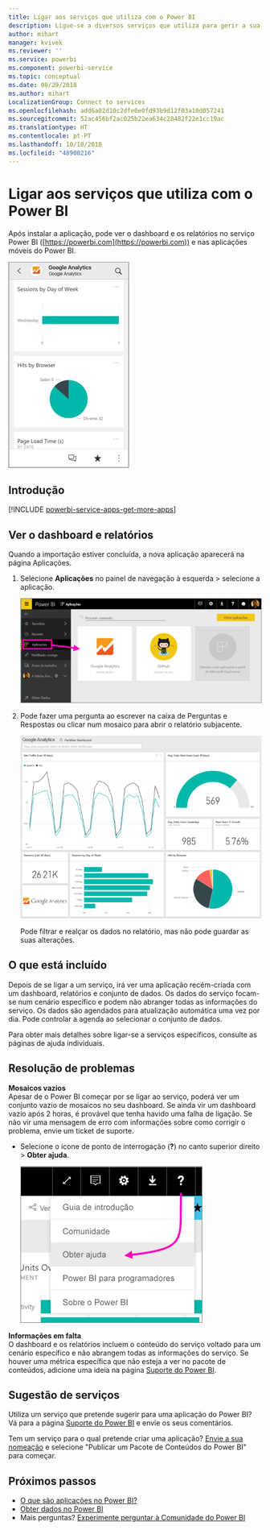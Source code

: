 ```yaml
---
title: Ligar aos serviços que utiliza com o Power BI
description: Ligue-se a diversos serviços que utiliza para gerir a sua empresa, como o Salesforce, Microsoft Dynamics CRM e Google Analytics.
author: mihart
manager: kvivek
ms.reviewer: ''
ms.service: powerbi
ms.component: powerbi-service
ms.topic: conceptual
ms.date: 08/29/2018
ms.author: mihart
LocalizationGroup: Connect to services
ms.openlocfilehash: add6a02d10c2dfe0e0fd93b9d12f03a10d057241
ms.sourcegitcommit: 52ac456bf2ac025b22ea634c28482f22e1cc19ac
ms.translationtype: HT
ms.contentlocale: pt-PT
ms.lasthandoff: 10/10/2018
ms.locfileid: "48908216"
---
```

# <a name="connect-to-the-services-you-use-with-power-bi"></a>Ligar aos serviços que utiliza com o Power BI

Após instalar a aplicação, pode ver o dashboard e os relatórios no serviço Power BI ([https://powerbi.com](https://powerbi.com)) e nas aplicações móveis do Power BI. 

![Aplicação Google Analytics na aplicação móvel do Power BI](media/end-user-connect-to-services/power-bi-service-mobile-app-240.png)

## <a name="get-started"></a>Introdução
[!INCLUDE [powerbi-service-apps-get-more-apps](.././includes/powerbi-service-apps-get-more-apps.md)]

## <a name="view-the-dashboard-and-reports"></a>Ver o dashboard e relatórios
Quando a importação estiver concluída, a nova aplicação aparecerá na página Aplicações.

1. Selecione **Aplicações** no painel de navegação à esquerda > selecione a aplicação.
   
     ![Página Aplicações](media/end-user-connect-to-services/power-bi-service-apps-open-app.png)
2. Pode fazer uma pergunta ao escrever na caixa de Perguntas e Respostas ou clicar num mosaico para abrir o relatório subjacente. 
   
    ![Dashboard do Google Analytics](media/end-user-connect-to-services/googleanalytics2.png)
   
    Pode filtrar e realçar os dados no relatório, mas não pode guardar as suas alterações.

## <a name="whats-included"></a>O que está incluído
Depois de se ligar a um serviço, irá ver uma aplicação recém-criada com um dashboard, relatórios e conjunto de dados. Os dados do serviço focam-se num cenário específico e podem não abranger todas as informações do serviço. Os dados são agendados para atualização automática uma vez por dia. Pode controlar a agenda ao selecionar o conjunto de dados.

Para obter mais detalhes sobre ligar-se a serviços específicos, consulte as páginas de ajuda individuais.

## <a name="troubleshooting"></a>Resolução de problemas
**Mosaicos vazios**  
Apesar de o Power BI começar por se ligar ao serviço, poderá ver um conjunto vazio de mosaicos no seu dashboard. Se ainda vir um dashboard vazio após 2 horas, é provável que tenha havido uma falha de ligação. Se não vir uma mensagem de erro com informações sobre como corrigir o problema, envie um ticket de suporte.

* Selecione o ícone de ponto de interrogação (**?**) no canto superior direito >  **Obter ajuda**.
  
    ![Ícone Obter ajuda](media/end-user-connect-to-services/power-bi-service-get-help.png)

**Informações em falta**  
O dashboard e os relatórios incluem o conteúdo do serviço voltado para um cenário específico e não abrangem todas as informações do serviço. Se houver uma métrica específica que não esteja a ver no pacote de conteúdos, adicione uma ideia na página [Suporte do Power BI](https://support.powerbi.com/forums/265200-power-bi).

## <a name="suggesting-services"></a>Sugestão de serviços
Utiliza um serviço que pretende sugerir para uma aplicação do Power BI? Vá para a página [Suporte do Power BI](https://support.powerbi.com/forums/265200-power-bi) e envie os seus comentários.

Tem um serviço para o qual pretende criar uma aplicação? [Envie a sua nomeação](https://azure.microsoft.com/marketplace/programs/certified/apply/) e selecione "Publicar um Pacote de Conteúdos do Power BI" para começar.

## <a name="next-steps"></a>Próximos passos
* [O que são aplicações no Power BI?](../service-install-use-apps.md)
* [Obter dados no Power BI](../service-get-data.md)
* Mais perguntas? [Experimente perguntar à Comunidade do Power BI](http://community.powerbi.com/)

